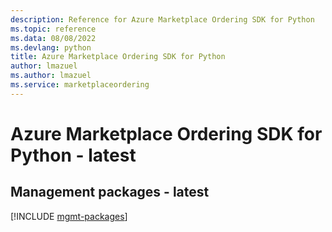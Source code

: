 ```yaml
---
description: Reference for Azure Marketplace Ordering SDK for Python
ms.topic: reference
ms.data: 08/08/2022
ms.devlang: python
title: Azure Marketplace Ordering SDK for Python
author: lmazuel
ms.author: lmazuel
ms.service: marketplaceordering
---
```

# Azure Marketplace Ordering SDK for Python - latest

## Management packages - latest
[!INCLUDE [mgmt-packages](marketplace-ordering-mgmt-index.md)]